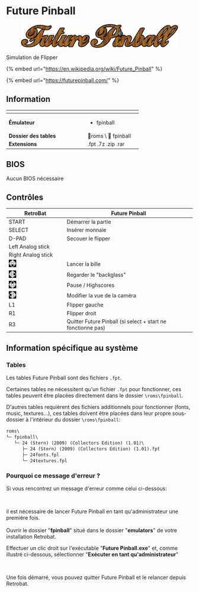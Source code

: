 # Future Pinball

<div align="left">

<figure><img src="https://raw.githubusercontent.com/fabricecaruso/es-theme-carbon/52ff37c9e265587d006945a2ba695b5a962b3a3d/art/logos/fpinball.svg" alt=""><figcaption></figcaption></figure>

</div>

Simulation de Flipper

{% embed url="https://en.wikipedia.org/wiki/Future_Pinball" %}

{% embed url="https://futurepinball.com/" %}

## Information

<table data-header-hidden><thead><tr><th width="199"></th><th></th><th data-hidden></th></tr></thead><tbody><tr><td><strong>Émulateur</strong></td><td><ul><li>fpinball</li></ul></td><td></td></tr><tr><td><strong>Dossier des tables</strong></td><td><span data-gb-custom-inline data-tag="emoji" data-code="1f4c2">📂</span>roms \ <span data-gb-custom-inline data-tag="emoji" data-code="1f4c2">📂</span> fpinball</td><td></td></tr><tr><td><strong>Extensions</strong></td><td>.fpt .7z .zip .rar</td><td></td></tr></tbody></table>

## BIOS

Aucun BIOS nécessaire

## Contrôles

<table><thead><tr><th width="207">RetroBat</th><th width="527">Future Pinball</th></tr></thead><tbody><tr><td>START</td><td>Démarrer la partie</td></tr><tr><td>SELECT</td><td>Insérer monnaie</td></tr><tr><td>D-PAD</td><td>Secouer le flipper</td></tr><tr><td>Left Analog stick</td><td></td></tr><tr><td>Right Analog stick</td><td></td></tr><tr><td><img src="../../../.gitbook/assets/image (20).png" alt="A"></td><td>Lancer la bille</td></tr><tr><td><img src="../../../.gitbook/assets/image (7).png" alt="B"></td><td>Regarder le "backglass"</td></tr><tr><td><img src="../../../.gitbook/assets/image (35).png" alt="" data-size="original"></td><td>Pause / Highscores</td></tr><tr><td><img src="../../../.gitbook/assets/image (33).png" alt="" data-size="line"></td><td>Modifier la vue de la caméra</td></tr><tr><td>L1</td><td>Flipper gauche</td></tr><tr><td>R1</td><td>Flipper droit</td></tr><tr><td>R3</td><td>Quitter Future Pinball (si select + start ne fonctionne pas)</td></tr></tbody></table>

## Information spécifique au système

### Tables

Les tables Future Pinball sont des fichiers `.fpt`.&#x20;

Certaines tables ne nécessitent qu'un fichier `.fpt` pour fonctionner, ces tables peuvent être placées directement dans le dossier `\roms\fpinball`.

D'autres tables requièrent des fichiers additionnels pour fonctionner (fonts, music, textures...), ces tables doivent être placées dans leur propre sous-dossier à l'intérieur du dossier `\roms\fpinball`:

```
roms\
└─ fpinball\
   └─ 24 (Stern) (2009) (Collectors Edition) (1.01)\
      ├─ 24 (Stern) (2009) (Collectors Edition) (1.01).fpt
      ├─ 24fonts.fpl
      └─ 24textures.fpl
```

### **Pourquoi ce message d'erreur ?**

Si vous rencontrez un message d'erreur comme celui ci-dessous:

<div align="left">

<figure><img src="https://i.imgur.com/UjD7GIy.png" alt=""><figcaption></figcaption></figure>

</div>

il est nécessaire de lancer Future Pinball en tant qu'administrateur une première fois.\
\
Ouvrir le dossier "**fpinball**" situé dans le dossier "**emulators**" de votre installation Retrobat.

Effectuer un clic droit sur l'exécutable "**Future Pinball.exe**" et, comme illustré ci-dessous, sélectionner "**Exécuter en tant qu'administrateur**"

<div align="left">

<figure><img src="https://i.imgur.com/y8hi7iI.png" alt=""><figcaption></figcaption></figure>

</div>

Une fois démarré, vous pouvez quitter Future Pinball et le relancer depuis Retrobat.
